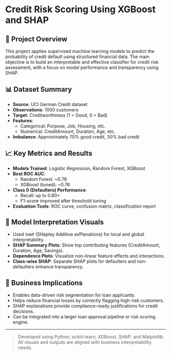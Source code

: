 # Credit Risk Scoring Using XGBoost and SHAP

## 📌 Project Overview
This project applies supervised machine learning models to predict the probability of credit default using structured financial data. The main objective is to build an interpretable and effective classifier for credit risk assessment, with a focus on model performance and transparency using SHAP.

## 📊 Dataset Summary
- **Source**: UCI German Credit dataset
- **Observations**: 1000 customers
- **Target**: Creditworthiness (1 = Good, 0 = Bad)
- **Features**:
  - Categorical: Purpose, Job, Housing, etc.
  - Numerical: CreditAmount, Duration, Age, etc.
- **Imbalance**: Approximately 70% good credit, 30% bad credit

## 📈 Key Metrics and Results
- **Models Trained**: Logistic Regression, Random Forest, XGBoost
- **Best ROC AUC**: 
  - Random Forest: ~0.78
  - XGBoost (tuned): ~0.76
- **Class 0 (Defaulters) Performance**:
  - Recall: up to 0.80+
  - F1-score improved after threshold tuning
- **Evaluation Tools**: ROC curve, confusion matrix, classification report

## 🧠 Model Interpretation Visuals
- Used `SHAP` (SHapley Additive exPlanations) for local and global interpretability.
- **SHAP Summary Plots**: Show top contributing features (CreditAmount, Duration, Age, Savings).
- **Dependence Plots**: Visualize non-linear feature effects and interactions.
- **Class-wise SHAP**: Separate SHAP plots for defaulters and non-defaulters enhance transparency.

## 💼 Business Implications
- Enables data-driven risk segmentation for loan applicants.
- Helps reduce financial losses by correctly flagging high-risk customers.
- SHAP explanations provide compliance-ready justifications for credit decisions.
- Can be integrated into a larger loan approval pipeline or risk scoring engine.

---

> Developed using Python, scikit-learn, XGBoost, SHAP, and Matplotlib. All visuals and outputs are aligned with business interpretability needs.
